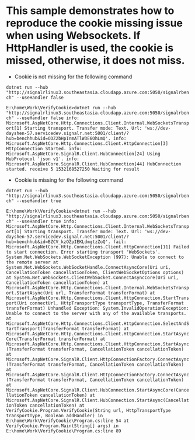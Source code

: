 # This sample demonstrates how to reproduce the cookie missing issue when using Websockets. If HttpHandler is used, the cookie is missed, otherwise, it does not miss.

* Cookie is not missing for the following command

`dotnet run --hub "http://signalrlinux3.southeastasia.cloudapp.azure.com:5050/signalrbench" --useHandler false`

`E:\home\Work\VerifyCookie>dotnet run --hub "http://signalrlinux3.southeastasia.cloudapp.azure.com:5050/signalrbench" --useHandler false
info: Microsoft.AspNetCore.Http.Connections.Client.Internal.WebSocketsTransport[1]
      Starting transport. Transfer mode: Text. Url: 'ws://dev-dayshen-57.servicedev.signalr.net:5001/client/?hub=benchhub&id=ODZ2bHpInmATlW3E6OhLmQ'.
info: Microsoft.AspNetCore.Http.Connections.Client.HttpConnection[3]
      HttpConnection Started.
info: Microsoft.AspNetCore.SignalR.Client.HubConnection[24]
      Using HubProtocol 'json v1'.
info: Microsoft.AspNetCore.SignalR.Client.HubConnection[44]
      HubConnection started.
receive 5 1532168527250
Waiting for result`

* Cookie is missing for the following command

`dotnet run --hub "http://signalrlinux3.southeastasia.cloudapp.azure.com:5050/signalrbench" --useHandler true`

`E:\home\Work\VerifyCookie>dotnet run --hub "http://signalrlinux3.southeastasia.cloudapp.azure.com:5050/signalrbench" --useHandler true
info: Microsoft.AspNetCore.Http.Connections.Client.Internal.WebSocketsTransport[1]
      Starting transport. Transfer mode: Text. Url: 'ws://dev-dayshen-57.servicedev.signalr.net:5001/client/?hub=benchhub&id=BZCV_kzOZpIEKLdmgtzZoQ'.
fail: Microsoft.AspNetCore.Http.Connections.Client.HttpConnection[11]
      Failed to start connection. Error starting transport 'WebSockets'.
System.Net.WebSockets.WebSocketException (997): Unable to connect to the remote server
   at System.Net.WebSockets.WebSocketHandle.ConnectAsyncCore(Uri uri, CancellationToken cancellationToken, ClientWebSocketOptions options)
   at System.Net.WebSockets.ClientWebSocket.ConnectAsyncCore(Uri uri, CancellationToken cancellationToken)
   at Microsoft.AspNetCore.Http.Connections.Client.Internal.WebSocketsTransport.StartAsync(Uri url, TransferFormat transferFormat)
   at Microsoft.AspNetCore.Http.Connections.Client.HttpConnection.StartTransport(Uri connectUrl, HttpTransportType transportType, TransferFormat transferFormat)
Unhandled Exception: System.InvalidOperationException: Unable to connect to the server with any of the available transports.
   at Microsoft.AspNetCore.Http.Connections.Client.HttpConnection.SelectAndStartTransport(TransferFormat transferFormat)
   at Microsoft.AspNetCore.Http.Connections.Client.HttpConnection.StartAsyncCore(TransferFormat transferFormat)
   at Microsoft.AspNetCore.Http.Connections.Client.HttpConnection.StartAsync(TransferFormat transferFormat, CancellationToken cancellationToken)
   at Microsoft.AspNetCore.SignalR.Client.HttpConnectionFactory.ConnectAsync(TransferFormat transferFormat, CancellationToken cancellationToken)
   at Microsoft.AspNetCore.SignalR.Client.HttpConnectionFactory.ConnectAsync(TransferFormat transferFormat, CancellationToken cancellationToken)
   at Microsoft.AspNetCore.SignalR.Client.HubConnection.StartAsyncCore(CancellationToken cancellationToken)
   at Microsoft.AspNetCore.SignalR.Client.HubConnection.StartAsync(CancellationToken cancellationToken)
   at VerifyCookie.Program.VerifyCookie(String url, HttpTransportType transportType, Boolean addHandler) in E:\home\Work\VerifyCookie\Program.cs:line 54
   at VerifyCookie.Program.Main(String[] args) in E:\home\Work\VerifyCookie\Program.cs:line 89`

